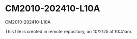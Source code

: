 # CM2010-202410-L10A
CM2010-202410-L10A

This file is created in remote repository, on 10/2/25 at 10:41am.
